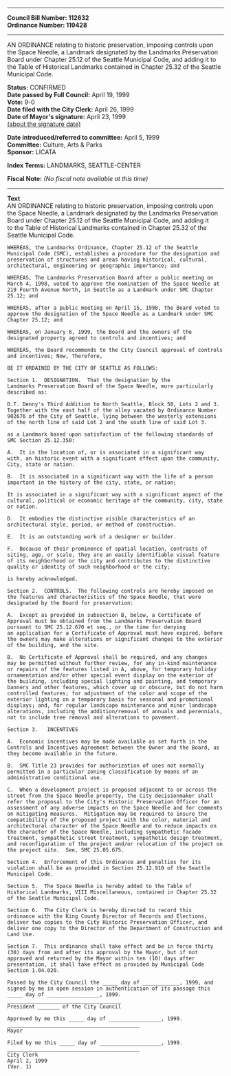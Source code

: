 * * * * *  
  
**Council Bill Number: [](#h0)[](#h2)112632**   
**Ordinance Number: 119428**  
  
* * * * *  
  
AN ORDINANCE relating to historic preservation, imposing controls upon the Space Needle, a Landmark designated by the Landmarks Preservation Board under Chapter 25.12 of the Seattle Municipal Code, and adding it to the Table of Historical Landmarks contained in Chapter 25.32 of the Seattle Municipal Code.  
  
**Status:** CONFIRMED   
**Date passed by Full Council:** April 19, 1999   
**Vote:** 9-0   
**Date filed with the City Clerk:** April 26, 1999   
**Date of Mayor's signature:** April 23, 1999   
[(about the signature date)](/~public/approvaldate.htm)   
  
  
**Date introduced/referred to committee:** April 5, 1999   
**Committee:** Culture, Arts & Parks   
**Sponsor:** LICATA   
  
**Index Terms:** LANDMARKS, SEATTLE-CENTER  
  
**Fiscal Note:** *(No fiscal note available at this time)*  
  
* * * * *  
  
**Text**  
    AN ORDINANCE relating to historic preservation, imposing controls upon  
    the Space Needle, a Landmark designated by the Landmarks Preservation  
    Board under Chapter 25.12 of the Seattle Municipal Code, and adding it  
    to the Table of Historical Landmarks contained in Chapter 25.32 of the  
    Seattle Municipal Code.  
  
    WHEREAS, the Landmarks Ordinance, Chapter 25.12 of the Seattle  
    Municipal Code (SMC), establishes a procedure for the designation and  
    preservation of structures and areas having historical, cultural,  
    architectural, engineering or geographic importance; and  
  
    WHEREAS, The Landmarks Preservation Board after a public meeting on  
    March 4, 1998, voted to approve the nomination of the Space Needle at  
    219 Fourth Avenue North, in Seattle as a Landmark under SMC Chapter  
    25.12; and  
  
    WHEREAS, after a public meeting on April 15, 1998, the Board voted to  
    approve the designation of the Space Needle as a Landmark under SMC  
    Chapter 25.12; and  
  
    WHEREAS, on January 6, 1999, the Board and the owners of the  
    designated property agreed to controls and incentives; and  
  
    WHEREAS, the Board recommends to the City Council approval of controls  
    and incentives; Now, Therefore,  
  
    BE IT ORDAINED BY THE CITY OF SEATTLE AS FOLLOWS:  
  
    Section 1.  DESIGNATION.  That the designation by the  
    Landmarks Preservation Board of the Space Needle, more particularly  
    described as:  
  
    D.T. Denny's Third Addition to North Seattle, Block 50, Lots 2 and 3.  
    Together with the east half of the alley vacated by Ordinance Number  
    902676 of the City of Seattle, lying between the westerly extensions  
    of the north line of said Lot 2 and the south line of said Lot 3.  
  
    as a Landmark based upon satisfaction of the following standards of  
    SMC Section 25.12.350:  
  
    A.  It is the location of, or is associated in a significant way  
    with, an historic event with a significant effect upon the community,  
    City, state or nation.  
  
    B.  It is associated in a significant way with the life of a person  
    important in the history of the city, state, or nation;  
  
    It is associated in a significant way with a significant aspect of the  
    cultural, political or economic heritage of the community, city, state  
    or nation.  
  
    D.  It embodies the distinctive visible characteristics of an  
    architectural style, period, or method of construction.  
  
    E.  It is an outstanding work of a designer or builder.  
  
    F.  Because of their prominence of spatial location, contrasts of  
    siting, age, or scale, they are an easily identifiable visual feature  
    of its neighborhood or the city and contributes to the distinctive  
    quality or identity of such neighborhood or the city;  
  
    is hereby acknowledged.  
  
    Section 2.  CONTROLS.  The following controls are hereby imposed on  
    the features and characteristics of the Space Needle, that were  
    designated by the Board for preservation:  
  
    A.  Except as provided in subsection B, below, a Certificate of  
    Approval must be obtained from the Landmarks Preservation Board  
    pursuant to SMC 25.12.670 et seq., or the time for denying  
    an application for a Certificate of Approval must have expired, before  
    the owners may make alterations or significant changes to the exterior  
    of the building, and the site.  
  
    B.  No Certificate of Approval shall be required, and any changes  
    may be permitted without further review, for any in-kind maintenance  
    or repairs of the features listed in A, above, for temporary holiday  
    ornamentation and/or other special event display on the exterior of  
    the building, including special lighting and painting, and temporary  
    banners and other features, which cover up or obscure, but do not harm  
    controlled features; for adjustment of the color and scope of the  
    exterior lighting on a temporary basis for seasonal and promotional  
    displays; and, for regular landscape maintenance and minor landscape  
    alterations, including the addition/removal of annuals and perennials,  
    not to include tree removal and alterations to pavement.  
  
    Section 3.   INCENTIVES  
  
    A.  Economic incentives may be made available as set forth in the  
    Controls and Incentives Agreement between the Owner and the Board, as  
    they become available in the future.  
  
    B.  SMC Title 23 provides for authorization of uses not normally  
    permitted in a particular zoning classification by means of an  
    administrative conditional use.  
  
    C.  When a development project is proposed adjacent to or across the  
    street from the Space Needle property, the City decisionmaker shall  
    refer the proposal to the City's Historic Preservation Officer for an  
    assessment of any adverse impacts on the Space Needle and for comments  
    on mitigating measures.  Mitigation may be required to insure the  
    compatibility of the proposed project with the color, material and  
    architectural character of the Space Needle and to reduce impacts on  
    the character of the Space Needle, including sympathetic facade  
    treatment, sympathetic street treatment, sympathetic design treatment,  
    and reconfiguration of the project and/or relocation of the project on  
    the project site.  See, SMC 25.05.675.  
  
    Section 4.  Enforcement of this Ordinance and penalties for its  
    violation shall be as provided in Section 25.12.910 of the Seattle  
    Municipal Code.  
  
    Section 5.  The Space Needle is hereby added to the Table of  
    Historical Landmarks, VIII Miscellaneous, contained in Chapter 25.32  
    of the Seattle Municipal Code.  
  
    Section 6.  The City Clerk is hereby directed to record this  
    ordinance with the King County Director of Records and Elections,  
    deliver two copies to the City Historic Preservation Officer, and  
    deliver one copy to the Director of the Department of Construction and  
    Land Use.  
  
    Section 7.  This ordinance shall take effect and be in force thirty  
    (30) days from and after its approval by the Mayor, but if not  
    approved and returned by the Mayor within ten (10) days after  
    presentation, it shall take effect as provided by Municipal Code  
    Section 1.04.020.  
  
    Passed by the City Council the _____ day of ____________, 1999, and  
    signed by me in open session in authentication of its passage this  
    _____ day of _________________, 1999.  
    _____________________________________  
    President _______ of the City Council  
  
    Approved by me this _____ day of _________________, 1999.  
    ___________________________________________  
    Mayor  
  
    Filed by me this _____ day of ____________________, 1999.  
    ___________________________________________  
    City Clerk  
    April 2, 1999  
    (Ver. 1)  
